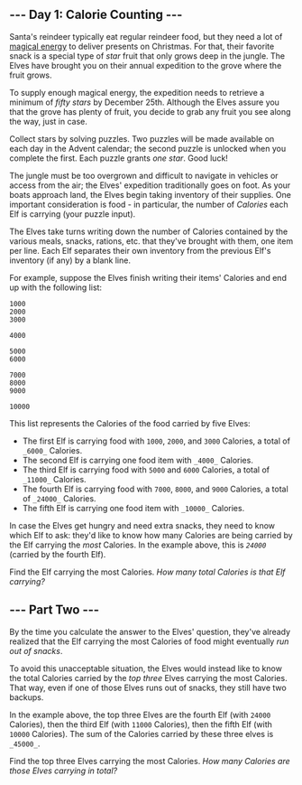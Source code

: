 \--- Day 1: Calorie Counting ---
--------------------------------

Santa's reindeer typically eat regular reindeer food, but they need a lot of [magical energy](/2018/day/25) to deliver presents on Christmas. For that, their favorite snack is a special type of _star_ fruit that only grows deep in the jungle. The Elves have brought you on their annual expedition to the grove where the fruit grows.

To supply enough magical energy, the expedition needs to retrieve a minimum of _fifty stars_ by December 25th. Although the Elves assure you that the grove has plenty of fruit, you decide to grab any fruit you see along the way, just in case.

Collect stars by solving puzzles. Two puzzles will be made available on each day in the Advent calendar; the second puzzle is unlocked when you complete the first. Each puzzle grants _one star_. Good luck!

The jungle must be too overgrown and difficult to navigate in vehicles or access from the air; the Elves' expedition traditionally goes on foot. As your boats approach land, the Elves begin taking inventory of their supplies. One important consideration is food - in particular, the number of _Calories_ each Elf is carrying (your puzzle input).

The Elves take turns writing down the number of Calories contained by the various meals, snacks, rations, etc. that they've brought with them, one item per line. Each Elf separates their own inventory from the previous Elf's inventory (if any) by a blank line.

For example, suppose the Elves finish writing their items' Calories and end up with the following list:

    1000
    2000
    3000
    
    4000
    
    5000
    6000
    
    7000
    8000
    9000
    
    10000
    

This list represents the Calories of the food carried by five Elves:

*   The first Elf is carrying food with `1000`, `2000`, and `3000` Calories, a total of `_6000_` Calories.
*   The second Elf is carrying one food item with `_4000_` Calories.
*   The third Elf is carrying food with `5000` and `6000` Calories, a total of `_11000_` Calories.
*   The fourth Elf is carrying food with `7000`, `8000`, and `9000` Calories, a total of `_24000_` Calories.
*   The fifth Elf is carrying one food item with `_10000_` Calories.

In case the Elves get hungry and need extra snacks, they need to know which Elf to ask: they'd like to know how many Calories are being carried by the Elf carrying the _most_ Calories. In the example above, this is _`24000`_ (carried by the fourth Elf).

Find the Elf carrying the most Calories. _How many total Calories is that Elf carrying?_

\--- Part Two ---
-----------------

By the time you calculate the answer to the Elves' question, they've already realized that the Elf carrying the most Calories of food might eventually _run out of snacks_.

To avoid this unacceptable situation, the Elves would instead like to know the total Calories carried by the _top three_ Elves carrying the most Calories. That way, even if one of those Elves runs out of snacks, they still have two backups.

In the example above, the top three Elves are the fourth Elf (with `24000` Calories), then the third Elf (with `11000` Calories), then the fifth Elf (with `10000` Calories). The sum of the Calories carried by these three elves is `_45000_`.

Find the top three Elves carrying the most Calories. _How many Calories are those Elves carrying in total?_